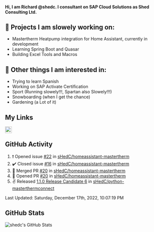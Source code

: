 #### Hi, I am Richard @shedc. I consultant on SAP Cloud Solutions as Shed Consulting Ltd.

## 👋 Projects I am slowely working on:
- Mastertherm Heatpump integration for Home Assistant, currently in development
- Learning Spring Boot and Quasar
- Building Excel Tools and Macros

## 👀 Other things I am interested in:
- Trying to learn Spanish
- Working on SAP Activate Certification
- Sport (Running slowely!!!, Spartan also Slowely!!!)
- Snowboarding (when I get the chance)
- Gardening (a Lot of it)

## My Links
[<img align="left" alt="shedc | LinkedIn" width="22px" src="https://cdn.jsdelivr.net/npm/simple-icons@v3/icons/linkedin.svg" />][linkedin]

<br/>

## GitHub Activity
<!--RECENT_ACTIVITY:start-->
1. ❗️ Opened issue [#22](https://github.com/sHedC/homeassistant-mastertherm/issues/22) in [sHedC/homeassistant-mastertherm](https://github.com/sHedC/homeassistant-mastertherm)
2. ✔️ Closed issue [#16](https://github.com/sHedC/homeassistant-mastertherm/issues/16) in [sHedC/homeassistant-mastertherm](https://github.com/sHedC/homeassistant-mastertherm)
3. 🎉 Merged PR [#20](https://github.com/sHedC/homeassistant-mastertherm/pull/20) in [sHedC/homeassistant-mastertherm](https://github.com/sHedC/homeassistant-mastertherm)
4. 💪 Opened PR [#20](https://github.com/sHedC/homeassistant-mastertherm/pull/20) in [sHedC/homeassistant-mastertherm](https://github.com/sHedC/homeassistant-mastertherm)
5. ✌️ Released [1.1.0 Release Candidate 6](https://github.com/sHedC/python-masterthermconnect/releases/tag/1.1.0-rc6) in [sHedC/python-masterthermconnect](https://github.com/sHedC/python-masterthermconnect)
<!--RECENT_ACTIVITY:end-->
<!--RECENT_ACTIVITY:last_update-->
Last Updated: Saturday, December 17th, 2022, 10:07:19 PM
<!--RECENT_ACTIVITY:last_update_end-->

## GitHub Stats
<img align="left" alt="shedc's GitHub Stats" src="https://github-readme-stats.vercel.app/api?username=shedc&show_icons=true&hide_title=true" />

[linkedin]: https://www.linkedin.com/in/richard-holmes-3314251/
